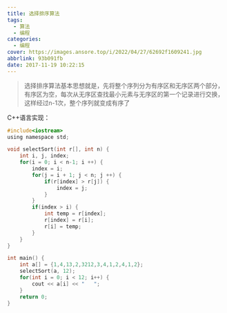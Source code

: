 ```yaml
---
title: 选择排序算法
tags:
  - 算法
  - 编程
categories:
  - 编程
cover: https://images.ansore.top/i/2022/04/27/62692f1609241.jpg
abbrlink: 93b091fb
date: 2017-11-19 10:22:15
---
```


> 选择排序算法基本思想就是，先将整个序列分为有序区和无序区两个部分，有序区为空，每次从无序区查找最小元素与无序区的第一个记录进行交换，这样经过n-1次，整个序列就变成有序了

C++语言实现：

<!-- more -->

```c
#include<iostream>
using namespace std;

void selectSort(int r[], int n) {
    int i, j, index;
    for(i = 0; i < n-1; i ++) {
        index = i;
        for(j = i + 1; j < n; j ++) {
            if(r[index] > r[j]) {
                index = j;
            }
        }
        if(index > i) {
            int temp = r[index];
            r[index] = r[i];
            r[i] = temp;
        }
    } 
}

int main() {
    int a[] = {1,4,13,2,3212,3,4,1,2,4,1,2};
    selectSort(a, 12);
    for(int i = 0; i < 12; i++) {
        cout << a[i] << "   ";
    }
    return 0;
}
```
